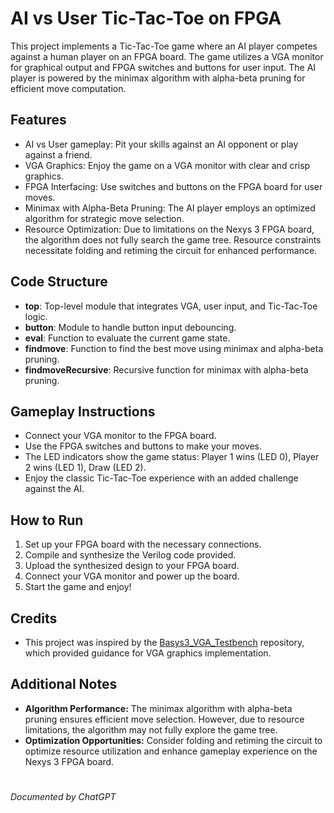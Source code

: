 # AI vs User Tic-Tac-Toe on FPGA

This project implements a Tic-Tac-Toe game where an AI player competes against a human player on an FPGA board. The game utilizes a VGA monitor for graphical output and FPGA switches and buttons for user input. The AI player is powered by the minimax algorithm with alpha-beta pruning for efficient move computation.

## Features

- AI vs User gameplay: Pit your skills against an AI opponent or play against a friend.
- VGA Graphics: Enjoy the game on a VGA monitor with clear and crisp graphics.
- FPGA Interfacing: Use switches and buttons on the FPGA board for user moves.
- Minimax with Alpha-Beta Pruning: The AI player employs an optimized algorithm for strategic move selection.
- Resource Optimization: Due to limitations on the Nexys 3 FPGA board, the algorithm does not fully search the game tree. Resource constraints necessitate folding and retiming the circuit for enhanced performance.

## Code Structure
- **top**: Top-level module that integrates VGA, user input, and Tic-Tac-Toe logic.
- **button**: Module to handle button input debouncing.
- **eval**: Function to evaluate the current game state.
- **findmove**: Function to find the best move using minimax and alpha-beta pruning.
- **findmoveRecursive**: Recursive function for minimax with alpha-beta pruning.

## Gameplay Instructions

- Connect your VGA monitor to the FPGA board.
- Use the FPGA switches and buttons to make your moves.
- The LED indicators show the game status: Player 1 wins (LED 0), Player 2 wins (LED 1), Draw (LED 2).
- Enjoy the classic Tic-Tac-Toe experience with an added challenge against the AI.

## How to Run

1. Set up your FPGA board with the necessary connections.
2. Compile and synthesize the Verilog code provided.
3. Upload the synthesized design to your FPGA board.
4. Connect your VGA monitor and power up the board.
5. Start the game and enjoy!

## Credits

- This project was inspired by the [Basys3_VGA_Testbench](https://github.com/ColtonBeery/Basys3_VGA_Testbench) repository, which provided guidance for VGA graphics implementation.

## Additional Notes

- **Algorithm Performance:** The minimax algorithm with alpha-beta pruning ensures efficient move selection. However, due to resource limitations, the algorithm may not fully explore the game tree.
- **Optimization Opportunities:** Consider folding and retiming the circuit to optimize resource utilization and enhance gameplay experience on the Nexys 3 FPGA board.

#
_Documented by ChatGPT_
